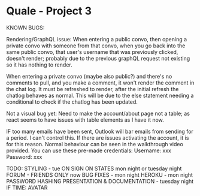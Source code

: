 # Quale - Project 3
KNOWN BUGS:

Rendering/GraphQL issue: When entering a public convo, then opening a private convo with someone from that convo, when you go back into the same public convo, that user's username that was previously clicked, doesn't render; probably due to the previous graphQL request not existing so it has nothing to render.

When entering a private convo (maybe also public?) and there's no comments to pull, and you make a comment, it won't render the comment in the chat log.  It must be refreshed to render, after the initial refresh the chatlog behaves as normal.  This will be due to the else statement needing a conditional to check if the chatlog has been updated.

Not a visual bug yet:  Need to make the account/about page not a table; as react seems to have issues with table elements as I have it now.

IF too many emails have been sent, Outlook will bar emails from sending for a period.  I can't control this.  If there are issues activating the account, it is for this reason.  Normal behaviour can be seen in the walkthrough video provided.  You can use these pre-made credentials:
Username: xxx
Password: xxx

TODO:
STYLING  - tue
ON SIGN ON STATES mon night or tuesday night
FORUM - FRIENDS ONLY now
BUG FIXES - mon night
HEROKU - mon night
PASSWORD HASHING
PRESENTATION & DOCUMENTATION - tuesday night
IF TIME: AVATAR